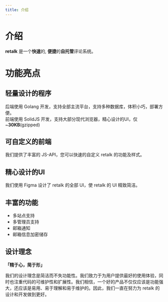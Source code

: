 ```yaml
---
title: 介绍
---
```


# 介绍

**retalk** 是一个**快速**的, **便捷**的**自托管**评论系统。

# 功能亮点

## 轻量设计的程序

后端使用 Golang 开发，支持全部主流平台，支持多种数据库，体积小巧，部署方便。  
前端使用 SolidJS 开发，支持大部分现代浏览器，精心设计的UI，仅 ~**30KB**(gzipped)

## 可自定义的前端

我们提供了丰富的 JS-API，您可以快速的自定义 retalk 的功能及样式。

## 精心设计的UI

我们使用 Figma 设计了 retalk 的全部 UI，使 retalk 的 UI 精致简洁。

## 丰富的功能

- 多站点支持
- 多管理员支持
- 邮箱通知
- 邮箱信息加密储存

## 设计理念

**「精于心，简于形」**

我们的设计理念是简洁而不失功能性。我们致力于为用户提供最好的使用体验，同时也注重代码的可维护性和扩展性。我们相信，一个好的产品不仅仅应该是功能强大，还应该是易用、易于理解和易于维护的。因此，我们一直在努力为 retalk 的设计和开发做到更好。
